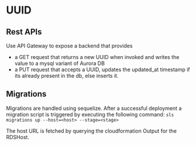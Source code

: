 # UUID

## Rest APIs
Use API Gateway to expose a backend that provides
- a GET request that returns a new UUID when invoked and writes the value to a mysql variant of Aurora DB
- a PUT request that accepts a UUID, updates the updated_at timestamp if its already present in the db, else inserts it.

## Migrations

Migrations are handled using sequelize. After a successful deployment a migration script is triggered by executing the following command: 
`sls migrations up --host=<host> --stage=<stage>`

The host URL is fetched by querying the cloudformation Output for the RDSHost. 
